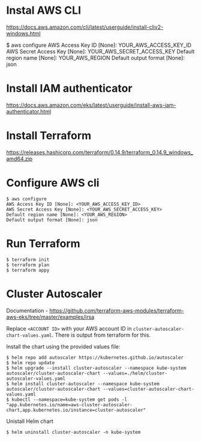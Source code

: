 # Instal AWS CLI

https://docs.aws.amazon.com/cli/latest/userguide/install-cliv2-windows.html

$ aws configure
AWS Access Key ID [None]: YOUR_AWS_ACCESS_KEY_ID
AWS Secret Access Key [None]: YOUR_AWS_SECRET_ACCESS_KEY
Default region name [None]: YOUR_AWS_REGION
Default output format [None]: json


# Install IAM authenticator

https://docs.aws.amazon.com/eks/latest/userguide/install-aws-iam-authenticator.html


# Install Terraform

https://releases.hashicorp.com/terraform/0.14.9/terraform_0.14.9_windows_amd64.zip


# Configure AWS cli

```shell
$ aws configure
AWS Access Key ID [None]: <YOUR_AWS_ACCESS_KEY_ID>
AWS Secret Access Key [None]: <YOUR_AWS_SECRET_ACCESS_KEY>
Default region name [None]: <YOUR_AWS_REGION>
Default output format [None]: json
```

# Run Terraform

```shell
$ terraform init
$ terraform plan
$ terraform appy
```

# Cluster Autoscaler

Documentation - https://github.com/terraform-aws-modules/terraform-aws-eks/tree/master/examples/irsa

Replace `<ACCOUNT ID>` with your AWS account ID in `cluster-autoscaler-chart-values.yaml`. There is output from terraform for this.

Install the chart using the provided values file:

```shell
$ helm repo add autoscaler https://kubernetes.github.io/autoscaler
$ helm repo update
$ helm upgrade --install cluster-autoscaler --namespace kube-system autoscaler/cluster-autoscaler-chart --values=./helm/cluster-autoscaler-values.yaml
$ helm install cluster-autoscaler --namespace kube-system autoscaler/cluster-autoscaler-chart --values=cluster-autoscaler-chart-values.yaml
$ kubectl --namespace=kube-system get pods -l "app.kubernetes.io/name=aws-cluster-autoscaler-chart,app.kubernetes.io/instance=cluster-autoscaler"
```
 
Unistall Helm chart

```shell
$ helm uninstall cluster-autoscaler -n kube-system
```